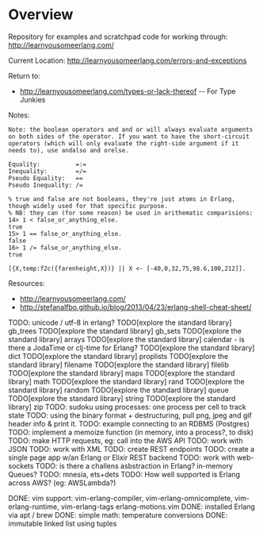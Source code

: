 # Overview

Repository for examples and scratchpad code for working through: http://learnyousomeerlang.com/

Current Location: http://learnyousomeerlang.com/errors-and-exceptions

Return to:
* http://learnyousomeerlang.com/types-or-lack-thereof -- For Type Junkies

Notes:

```
Note: the boolean operators and and or will always evaluate arguments on both sides of the operator. If you want to have the short-circuit operators (which will only evaluate the right-side argument if it needs to), use andalso and orelse.
```

```
Equality:          =:=
Inequality:        =/=
Pseudo Equality:   ==
Pseudo Inequality: /=
```

```
% true and false are not booleans, they're just atoms in Erlang, though widely used for that specific purpose.
% NB: they can (for some reason) be used in arithematic comparisions:
14> 1 < false_or_anything_else.
true
15> 1 == false_or_anything_else.
false
16> 1 /= false_or_anything_else.
true
```

```
[{X,temp:f2c({farenheight,X})} || X <- [-40,0,32,75,98.6,100,212]].

```


Resources:

* http://learnyousomeerlang.com/
* http://stefanalfbo.github.io/blog/2013/04/23/erlang-shell-cheat-sheet/

TODO: unicode / utf-8 in erlang?
TODO[explore the standard library] gb\_trees
TODO[explore the standard library] gb\_sets
TODO[explore the standard library] arrays
TODO[explore the standard library] calendar - is there a JodaTime or clj-time for Erlang?
TODO[explore the standard library] dict
TODO[explore the standard library] proplists
TODO[explore the standard library] filename
TODO[explore the standard library] filelib
TODO[explore the standard library] maps
TODO[explore the standard library] math
TODO[explore the standard library] rand
TODO[explore the standard library] random
TODO[explore the standard library] queue
TODO[explore the standard library] string
TODO[explore the standard library] zip
TODO: sudoku using processes: one process per cell to track state
TODO: using the binary format + destructuring, pull png, jpeg and gif header info & print it.
TODO: example connecting to an RDBMS (Postgres)
TODO: implement a memoize function (in memory, into a process?, to disk)
TODO: make HTTP requests, eg: call into the AWS API
TODO: work with JSON
TODO: work with XML
TODO: create REST endpoints
TODO: create a single page app w/an Erlang or Elixir REST backend
TODO: work with web-sockets
TODO: is there a challens asbstraction in Erlang?  in-memory Queues?
TODO: mnesia, ets+dets
TODO: How well supported is Erlang across AWS?  (eg: AWSLambda?)

DONE: vim support: vim-erlang-compiler, vim-erlang-omnicomplete, vim-erlang-runtime, vim-erlang-tags erlang-motions.vim
DONE: installed Erlang via apt / brew
DONE: simple math: temperature conversions
DONE: immutable linked list using tuples
